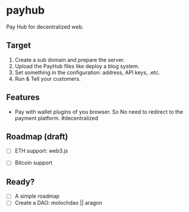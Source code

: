 # payhub
Pay Hub for decentralized web.


## Target
1. Create a sub domain and prepare the server.
2. Upload the PayHub files like deploy a blog system.
3. Set something in the configuration: address, API keys, .etc.
4. Run & Tell your customers.


## Features
- Pay with wallet plugins of you browser. So No need to redirect to the payment platform. #decentralized


## Roadmap (draft)
- [ ] ETH support: web3.js
- [ ] Bitcoin support


## Ready?
- [ ] A simple roadmap
- [ ] Create a DAO: molochdao || aragon
